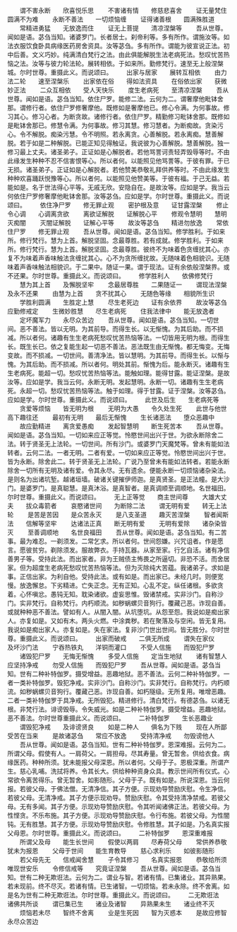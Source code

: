 <!-- { "loadSidebar": true } -->
　　谓不害永断　　欣喜悦乐思
　　不害诸有情　　修慈悲喜舍
　　证无量梵住　　圆满不为难
　　永断不善法　　一切烦恼缠
　　证得诸善根　　圆满殊胜道
　　常精进勇猛　　无放逸而住
　　证无上菩提　　清凉涅槃等
　　吾从世尊。闻如是语。苾刍当知。诸婆罗门。长者居士。刹帝利等。多有所作。谓施汝等。如法衣服饮食卧具病缘医药房舍资具。汝等苾刍。多有所作。谓能为彼宣说正法。初中后善。文义巧妙。纯满清白梵行之法。由此俱能解脱生法老病死法。愁叹忧苦热恼之法。汝等与彼力轮法轮。展转相依。于如来所。勤修梵行。速至无上般涅槃城。尔时世尊。重摄此义。而说颂曰。
　　出家与居家　　展转互相依
　　由力法二轮　　速至涅槃乐
　　出家依在俗　　得如法资具
　　在俗依出家　　获微妙正法
　　二众互相依　　受人天快乐
　　度生老病死　　至清凉涅槃
　　吾从世尊。闻如是语。苾刍当知。依住尸罗。能修二法。云何为二。谓奢摩他毗钵舍那。谓修行者。依住尸罗修奢摩他。既修如是奢摩他已。修心令满。为何事故。修习其心。修习心者。为断贪故。诸修行者。依住尸罗。精勤修习毗钵舍那。既修如是毗钵舍那已。修慧令满。为何事故。修习其慧。修习慧者。为断痴故。贪染污心。令不解脱。痴染污慧。令不明照。若永离贪。心善解脱。若永离痴。慧善解脱。若于如是二种解脱。已能正知见得触证。我说彼为心善解脱。慧善解脱。独一修习最上丈夫。诸圣弟子。正证如是心解脱者。若他骂詈诃责轻弄毁辱等时。不由此缘发生种种不忍不信害恨等心。所以者何。以能照见他骂詈等。于彼有罪。于已无损。诸圣弟子。正证如是心解脱者。若他赞美恭敬礼拜供养等时。不由此缘发生种种欢喜踊跃悦豫等心。所以者何。以能照见他赞美等。于彼有福。于己无益。若能如是。名于世法得心平等。无戚无欣。安隐自在。是故汝等。应如是学。我当云何依住尸罗修奢摩他毗钵舍那。汝等苾刍。应如是学。尔时世尊。重摄此义。而说颂曰。
　　依住净尸罗　　修无罪止观
　　密护根及意　　证甘露涅槃
　　修止令心调　　心调离贪欲
　　离欲证解脱　　证解脱心平
　　修观令慧明　　慧明灭痴闇
　　灭闇证解脱　　证解心平等
　　故汝等苾刍　　精进勿放逸
　　常依住尸罗　　修无罪止观
　　吾从世尊。闻如是语。苾刍当知。修学胜利。于如来所。修行梵行。慧为上首。解脱坚固。念最尊胜。若有成就。修学胜利。于如来所。修行梵行。慧为上首。解脱坚固。念最尊胜。彼终不为味着色贪缠扰其心。亦复不为味着声香味触法贪缠扰其心。心不为贪所缠扰故。无随味着色相貌识。无随味着声香味触法相貌识。于二果中。随证一果。谓于现法。证有余依般涅槃界。或不还果。尔时世尊。重摄此义。而说颂曰。
　　修学胜利人　　依佛修梵行
　　慧为其上首　　及懈脱坚牢
　　念最居尊胜　　二果随证一
　　谓现法涅槃　　及永不还果
　　由慧为上首　　贪不扰其心
　　无随色等缘　　相貌所生识
　　学胜利圆满　　生胜定上慧
　　尽生老死边　　证有余依界
　　故汝等苾刍　　应勤修戒定
　　生微妙胜慧　　尽生老病死
　　住我法律中　　能无放逸者
　　定坏魔军力　　永尽众苦边
　　吾从世尊。闻如是语。苾刍当知。一切世间。恶不善法。皆以无明。为其前导。而得生长。以无惭愧。为其后助。而不损减。所以者何。诸趣有生生老病死愁叹忧苦热恼等法。一切皆用无明为根。而得生长。既生长已。依之复能生起一切恶不善法。恶法既生由无惭愧。都无悔变。无悔变故。而不损减。一切世间。善清净法。皆以慧明。为其前导。而得生长。以惭与愧。为其后助。而不损减。所以者何。明处其前。惭愧为后。能永断灭。诸趣有生生老病死。能超一切。愁叹忧苦热恼等法。能触如理。能得甘露。能证涅槃。是故汝等。应如是学。我当云何。永断无明。发起慧明。永断一切。诸趣有生生老病死。永超一切。愁叹忧苦热恼等法。触于如理。得于甘露。证于涅槃。汝等苾刍。应如是学。尔时世尊。重摄此义。而说颂曰。
　　此世及后生　　生老病死等
　　贪爱等烦恼　　皆无明为根
　　无明为大愚　　令久处生死
　　此世与他世　　高下趣往还
　　最初有无明　　最后无惭愧
　　生长诸恶法　　堕众恶趣中
　　故应勤精进　　离贪爱愚痴
　　发起智慧明　　断生死苦本
　　吾从世尊。闻如是语。苾刍当知。一切如来应正等觉。怜愍世间出兴于世。为欲永断除舍二法。转于贤圣无上法轮。一切世间。所有沙门。或婆罗门天魔梵等。曾未有能如法转者。云何二法。一者无明。二者有爱。一切如来应正等觉。怜愍世间出兴于世。皆为永断。除舍此二。转于贤圣无上法轮。广说乃至曾未有能如法转者。若能永断除舍一切所有无明及诸有爱。令其永尽。无有遗余。便能永断一切烦恼诸杂染法。是则名为出诸坑堑。越诸垣墙。破诸关键摧伊师迦。是真贤圣。是正法幢。是大沙门。是婆罗门。是真聪慧。是真沐浴。是真智者。是真调顺至调顺地。名世福田。尔时世尊。重摄此义。而说颂曰。
　　无上正等觉　　商主世间尊
　　大雄大丈夫　　拔众毒箭者
　　哀愍诸世间　　为断除二法
　　谓无明有爱　　转无上法轮
　　是苦是苦因　　是众苦永灭
　　是八支圣道　　趣灭苦涅槃
　　智者闻斯法　　信解等坚牢
　　达诸法正真　　断无明有爱
　　无明有爱除　　诸杂染皆灭
　　至善调顺地　　名世良福田
　　吾从世尊。闻如是语。苾刍当知。有二苦事。最为难忍。一剃须发。二常乞求。所以者何。世间怨嫌。兴咒诅者。作是愿言。愿彼贫穷。剃除须发。服故弊衣。手持瓦器。从家至家。行乞自活。诸有净信善男子等。受持此法。而出家者。非为王贼债主怖畏之所逼切。非恐不活。而舍居家。但为超度生老病死愁叹忧苦热恼等法。但为灭除纯大苦蕴。我诸弟子。求如是事。正信出家。为利自他。受持此法。或有如是。而出家已。未经几时。则便宽慢。放逸懈怠。下劣精进。亡失正念。无有正知。心乱不定。纵任诸根。多欲贪着。心怀嗔忿。愚钝无知。耽染诸欲。虚妄思惟。毁诸禁戒。实非沙门。自称沙门。实非梵行。自称梵行。内朽顺流。如秽蜗螺贝音狗行。覆藏己恶。诈现自善。或就种种恶不善法。譬如有人。从闇入闇。从坑堕坑。从怨至怨。我说如是痴出家人。亦复如是。又如有木。两头火燃。中涂粪秽。若在聚落及与空闲。皆无复用。我说如是痴出家人。亦复如是。失在家法。复非沙门世出世间。皆无胜分。尔时世尊。重摄此义。而说颂曰。
　　出家而破戒　　二俱无所成
　　谓失在家仪　　及坏沙门法
　　宁吞热铁丸　　洋铜而灌口
　　不受人信施　　而毁犯尸罗
　　诸毁犯尸罗　　无悔无惭愧
　　多受人信施　　定当生地狱
　　诸有智慧人　　应坚持净戒
　　勿受人信施　　而毁犯尸罗
　　吾从世尊。闻如是语。苾刍当知。世有二种补特伽罗。摄受增益。恶趣地狱。恶不善法。云何二种补特伽罗。一者一类补特伽罗。毁犯净戒。实非沙门。自称沙门。实非梵行。自称梵行。内朽顺流。如秽蜗螺贝音狗行。覆藏己恶。诈现自善。如朽隧级。无所复用。唯增恶趣。二者一类补特伽罗于具净戒。无所毁犯。精进修行。清白梵行。有德苾刍。以诸无根。非梵行法。诽谤毁辱。令失威光。如是二种补特伽罗。摄受增益。恶趣地狱。恶不善法。尔时世尊重摄此义。而说颂曰。
　　二补特伽罗　　生长恶趣业
　　谓毁犯净戒　　及诽谤贤良
　　如是二种人　　俱名为下贱
　　现在人所鄙　　受苦在当来
　　是故诸苾刍　　常应不放逸
　　受持清净戒　　勿毁谤他人
　　吾从世尊。闻如是语。苾刍当知。世有二种补特伽罗。恩深难报。云何为二。所谓父母。假使有人。一肩荷父。一肩担母。尽其寿量。曾无暂舍。供给衣食。病缘医药。种种所须。犹未能报父母深恩。所以者何。父母于子。恩极深重。所谓产生。慈心乳哺。洗拭将养。令其长大。供给种种资身众具。教示世间所有仪式。心常欲令离苦得乐。曾无暂舍。如影随形。父母于子。既有如是。所说深恩。当云何报。若彼父母。于佛法僧。无清净信。其子方便。示现劝导赞励庆慰。令生净信。若彼父母。无清净戒。其子方便示现劝导。赞励庆慰。令其受持清净禁戒。若彼父母。无有多闻。其子方便。示现劝导赞励庆慰。令其听闻诸佛正法。若彼父母。为性悭贪。不乐布施。其子方便。示现劝导赞励庆慰。令行布施。若彼父母。为性闇钝。无有胜慧。其子方便。示现劝导赞励庆慰。令修胜慧。其子如是。乃名真实报父母恩。尔时世尊。重摄此义。而说颂曰。
　　二补特伽罗　　恩深重难报
　　所谓父及母　　能生长世间
　　假使以两肩　　尽寿荷父母
　　常供养恭敬　　犹未为报恩
　　父母于世间　　能生育教导
　　慈心求利乐　　如彼影随形
　　若父母先无　　信戒闻舍慧
　　子令其修习　　名真实报恩
　　恭敬给所须　　唯现世安乐
　　令修信戒等　　究竟证涅槃
　　吾从世尊。闻如是语。苾刍当知。世有二种无欺诳法。云何为二。谓业与智。若诸有情。已集诸业。其异熟果。若未现前。终不尽灭。若诸有情。已生诸智。一切烦恼。若未永除。终不舍离。如是名为世有二种无欺诳法。尔时世尊。重摄此义。而说颂曰。
　　二无欺诳法　　诸佛共所谈
　　谓已集已生　　诸业及诸智
　　异熟果未生　　诸业终不灭
　　烦恼若未尽　　智终不舍离
　　业是生死因　　智为灭惑本
　　是故应修智　　永尽众苦边
